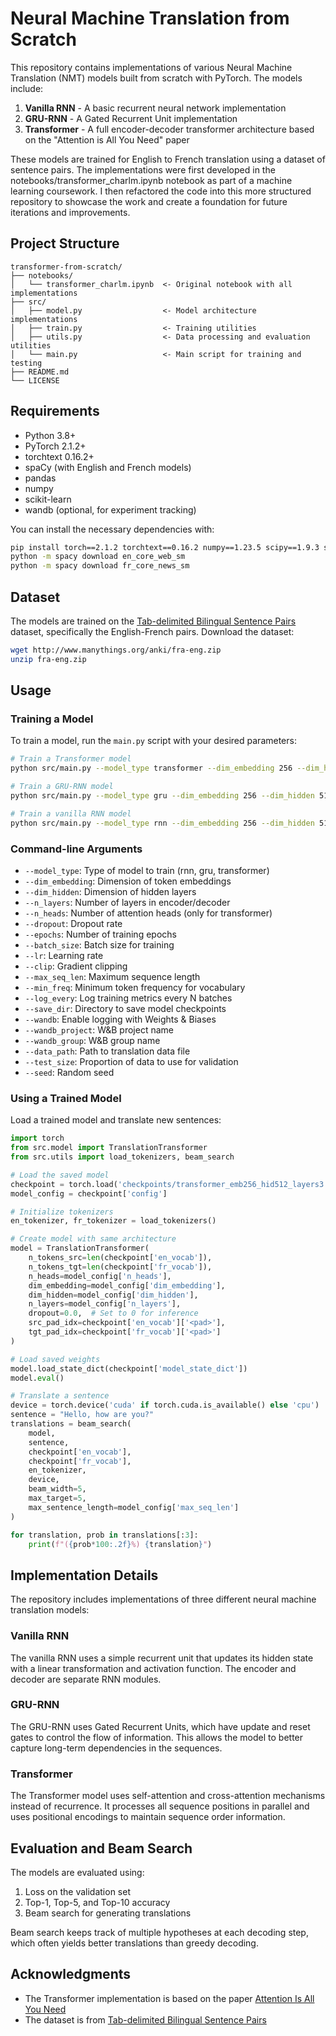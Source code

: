 # Neural Machine Translation from Scratch

This repository contains implementations of various Neural Machine Translation (NMT) models built from scratch with PyTorch. The models include:

1. **Vanilla RNN** - A basic recurrent neural network implementation
2. **GRU-RNN** - A Gated Recurrent Unit implementation
3. **Transformer** - A full encoder-decoder transformer architecture based on the "Attention is All You Need" paper

These models are trained for English to French translation using a dataset of sentence pairs. The implementations were first developed in the notebooks/transformer_charlm.ipynb notebook as part of a machine learning coursework. I then refactored the code into this more structured repository to showcase the work and create a foundation for future iterations and improvements.

## Project Structure

```
transformer-from-scratch/
├── notebooks/
│   └── transformer_charlm.ipynb  <- Original notebook with all implementations
├── src/
│   ├── model.py                  <- Model architecture implementations
│   ├── train.py                  <- Training utilities
│   ├── utils.py                  <- Data processing and evaluation utilities
│   └── main.py                   <- Main script for training and testing
├── README.md
└── LICENSE
```

## Requirements

- Python 3.8+
- PyTorch 2.1.2+
- torchtext 0.16.2+
- spaCy (with English and French models)
- pandas
- numpy
- scikit-learn
- wandb (optional, for experiment tracking)

You can install the necessary dependencies with:

```bash
pip install torch==2.1.2 torchtext==0.16.2 numpy==1.23.5 scipy==1.9.3 scikit-learn==1.1.3 pandas spacy einops wandb
python -m spacy download en_core_web_sm
python -m spacy download fr_core_news_sm
```

## Dataset

The models are trained on the [Tab-delimited Bilingual Sentence Pairs](http://www.manythings.org/anki/) dataset, specifically the English-French pairs. Download the dataset:

```bash
wget http://www.manythings.org/anki/fra-eng.zip
unzip fra-eng.zip
```

## Usage

### Training a Model

To train a model, run the `main.py` script with your desired parameters:

```bash
# Train a Transformer model
python src/main.py --model_type transformer --dim_embedding 256 --dim_hidden 512 --n_layers 3 --n_heads 8 --dropout 0.1 --epochs 5 --batch_size 128 --wandb

# Train a GRU-RNN model
python src/main.py --model_type gru --dim_embedding 256 --dim_hidden 512 --n_layers 2 --dropout 0.1 --epochs 5 --batch_size 128

# Train a vanilla RNN model
python src/main.py --model_type rnn --dim_embedding 256 --dim_hidden 512 --n_layers 2 --dropout 0.1 --epochs 5 --batch_size 128
```

### Command-line Arguments

- `--model_type`: Type of model to train (rnn, gru, transformer)
- `--dim_embedding`: Dimension of token embeddings
- `--dim_hidden`: Dimension of hidden layers
- `--n_layers`: Number of layers in encoder/decoder
- `--n_heads`: Number of attention heads (only for transformer)
- `--dropout`: Dropout rate
- `--epochs`: Number of training epochs
- `--batch_size`: Batch size for training
- `--lr`: Learning rate
- `--clip`: Gradient clipping
- `--max_seq_len`: Maximum sequence length
- `--min_freq`: Minimum token frequency for vocabulary
- `--log_every`: Log training metrics every N batches
- `--save_dir`: Directory to save model checkpoints
- `--wandb`: Enable logging with Weights & Biases
- `--wandb_project`: W&B project name
- `--wandb_group`: W&B group name
- `--data_path`: Path to translation data file
- `--test_size`: Proportion of data to use for validation
- `--seed`: Random seed

### Using a Trained Model

Load a trained model and translate new sentences:

```python
import torch
from src.model import TranslationTransformer
from src.utils import load_tokenizers, beam_search

# Load the saved model
checkpoint = torch.load('checkpoints/transformer_emb256_hid512_layers3.pt')
model_config = checkpoint['config']

# Initialize tokenizers
en_tokenizer, fr_tokenizer = load_tokenizers()

# Create model with same architecture
model = TranslationTransformer(
    n_tokens_src=len(checkpoint['en_vocab']),
    n_tokens_tgt=len(checkpoint['fr_vocab']),
    n_heads=model_config['n_heads'],
    dim_embedding=model_config['dim_embedding'],
    dim_hidden=model_config['dim_hidden'],
    n_layers=model_config['n_layers'],
    dropout=0.0,  # Set to 0 for inference
    src_pad_idx=checkpoint['en_vocab']['<pad>'],
    tgt_pad_idx=checkpoint['fr_vocab']['<pad>']
)

# Load saved weights
model.load_state_dict(checkpoint['model_state_dict'])
model.eval()

# Translate a sentence
device = torch.device('cuda' if torch.cuda.is_available() else 'cpu')
sentence = "Hello, how are you?"
translations = beam_search(
    model,
    sentence,
    checkpoint['en_vocab'],
    checkpoint['fr_vocab'],
    en_tokenizer,
    device,
    beam_width=5,
    max_target=5,
    max_sentence_length=model_config['max_seq_len']
)

for translation, prob in translations[:3]:
    print(f"({prob*100:.2f}%) {translation}")
```

## Implementation Details

The repository includes implementations of three different neural machine translation models:

### Vanilla RNN

The vanilla RNN uses a simple recurrent unit that updates its hidden state with a linear transformation and activation function. The encoder and decoder are separate RNN modules.

### GRU-RNN

The GRU-RNN uses Gated Recurrent Units, which have update and reset gates to control the flow of information. This allows the model to better capture long-term dependencies in the sequences.

### Transformer

The Transformer model uses self-attention and cross-attention mechanisms instead of recurrence. It processes all sequence positions in parallel and uses positional encodings to maintain sequence order information.

## Evaluation and Beam Search

The models are evaluated using:

1. Loss on the validation set
2. Top-1, Top-5, and Top-10 accuracy
3. Beam search for generating translations

Beam search keeps track of multiple hypotheses at each decoding step, which often yields better translations than greedy decoding.

## Acknowledgments

- The Transformer implementation is based on the paper [Attention Is All You Need](https://arxiv.org/abs/1706.03762)
- The dataset is from [Tab-delimited Bilingual Sentence Pairs](http://www.manythings.org/anki/)